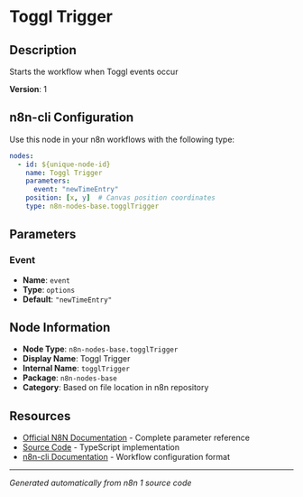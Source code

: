 # Toggl Trigger

## Description

Starts the workflow when Toggl events occur

**Version**: 1

## n8n-cli Configuration

Use this node in your n8n workflows with the following type:

```yaml
nodes:
  - id: ${unique-node-id}
    name: Toggl Trigger
    parameters:
      event: "newTimeEntry"
    position: [x, y]  # Canvas position coordinates
    type: n8n-nodes-base.togglTrigger
```

## Parameters

### Event

- **Name**: `event`
- **Type**: `options`
- **Default**: `"newTimeEntry"`


## Node Information

- **Node Type**: `n8n-nodes-base.togglTrigger`
- **Display Name**: Toggl Trigger
- **Internal Name**: `togglTrigger`
- **Package**: `n8n-nodes-base`
- **Category**: Based on file location in n8n repository

## Resources

- [Official N8N Documentation](https://docs.n8n.io/integrations/builtin/app-nodes/n8n-nodes-base.toggltrigger/) - Complete parameter reference
- [Source Code](https://github.com/n8n-io/n8n/blob/master/packages/nodes-base/nodes/Toggl/TogglTrigger.node.ts) - TypeScript implementation
- [n8n-cli Documentation](https://github.com/edenreich/n8n-cli) - Workflow configuration format

---
*Generated automatically from n8n 1 source code*
